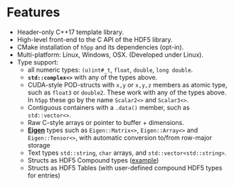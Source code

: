 # Features
* Header-only C++17 template library.
* High-level front-end to the C API of the HDF5 library.
* CMake installation of `h5pp` and its dependencies (opt-in).
* Multi-platform: Linux, Windows, OSX. (Developed under Linux).
* Type support:
  * all numeric types: `(u)int#_t`, `float`, `double`, `long double`.
  * **`std::complex<>`** with any of the types above.
  * CUDA-style POD-structs with `x,y` or `x,y,z` members as atomic type, such as `float3` or `double2`. These work
    with any of the types above. In `h5pp` these go by the name `Scalar2<>` and `Scalar3<>`.
  * Contiguous containers with a `.data()` member, such as `std::vector<>`.
  * Raw C-style arrays or pointer to buffer + dimensions.
  * [**Eigen**](http://eigen.tuxfamily.org) types such as `Eigen::Matrix<>`, `Eigen::Array<>` and `Eigen::Tensor<>`,
    with automatic conversion to/from row-major storage
  * Text types `std::string`, `char` arrays, and `std::vector<std::string>`.
  * Structs as HDF5 Compound types ([example](https://github.com/DavidAce/h5pp/blob/master/examples/example-04a-custom-struct-easy.cpp))
  * Structs as HDF5 Tables (with user-defined compound HDF5 types for entries)

